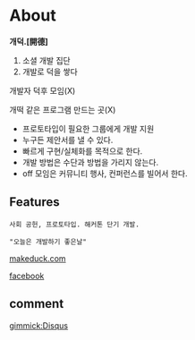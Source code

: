 About
=====

__개덕.[開德]__

1. 소셜 개발 집단
2. 개발로 덕을 쌓다

개발자 덕후 모임(X)

개떡 같은 프로그램 만드는 곳(X)

- 프로토타입이 필요한 그룹에게 개발 지원
- 누구든 제안서를 낼 수 있다.
- 빠르게 구현/실체화를 목적으로 한다.
- 개발 방법은 수단과 방법을 가리지 않는다.
- off 모임은 커뮤니티 행사, 컨퍼런스를 빌어서 한다.

Features
--------

    사회 공헌, 프로토타입. 해커톤 단기 개발.

    "오늘은 개발하기 좋은날"
    

[makeduck.com][makeduck]

[facebook][facebook]

[makeduck]: http://makeduck.com

[facebook]: https://www.facebook.com/groups/makeduck

comment
--------

[gimmick:Disqus](makeduck)
